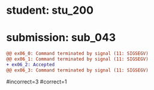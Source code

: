 # student: stu_200
# submission: sub_043

```diff
@@ ex06_0: Command terminated by signal (11: SIGSEGV)
@@ ex06_1: Command terminated by signal (11: SIGSEGV)
+ ex06_2: Accepted
@@ ex06_3: Command terminated by signal (11: SIGSEGV)
```
#incorrect=3
#correct=1
